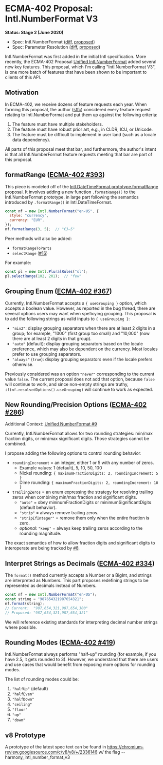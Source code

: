 # ECMA-402 Proposal: Intl.NumberFormat V3

**Status: Stage 2 (June 2020)**

- Spec: Intl.NumberFormat ([diff](https://tc39.es/proposal-intl-numberformat-v3/out/numberformat/diff.html), [proposed](https://tc39.es/proposal-intl-numberformat-v3/out/numberformat/proposed.html))
- Spec: Parameter Resolution ([diff](https://tc39.es/proposal-intl-numberformat-v3/out/negotiation/diff.html), [proposed](https://tc39.es/proposal-intl-numberformat-v3/out/negotiation/proposed.html))

Intl.NumberFormat was first added in the initial Intl specification.  More recently, the ECMA-402 Proposal [Unified Intl.NumberFormat](https://github.com/tc39/proposal-unified-intl-numberformat) added several new key features.  This proposal, which I'm calling "Intl.NumberFormat V3", is one more batch of features that have been shown to be important to clients of this API.

## Motivation

In ECMA-402, we receive dozens of feature requests each year.  When forming this proposal, the author ([sffc](https://github.com/sffc/)) considered every feature request relating to Intl.NumberFormat and put them up against the following criteria:

1. The feature must have multiple stakeholders.
2. The feature must have robust prior art, e.g., in CLDR, ICU, or Unicode.
3. The feature must be difficult to implement in user land (such as a locale data dependency).

All parts of this proposal meet that bar, and furthermore, the author's intent is that all Intl.NumberFormat feature requests meeting that bar are part of this proposal.

## formatRange ([ECMA-402 #393](https://github.com/tc39/ecma402/issues/393))

This piece is modeled off of the [Intl.DateTimeFormat.prototype.formatRange
](https://github.com/tc39/proposal-intl-DateTimeFormat-formatRange) proposal.  It involves adding a new function `.formatRange()` to the Intl.NumberFormat prototype, in large part following the semantics introduced by `.formatRange()` in Intl.DateTimeFormat.

```javascript
const nf = new Intl.NumberFormat("en-US", {
  style: "currency",
  currency: "EUR",
});
nf.formatRange(3, 5);  // "€3–5"
```

Peer methods will also be added:

- `formatRangeToParts`
- `selectRange` ([#16](https://github.com/tc39/proposal-intl-numberformat-v3/issues/16))

For example:

```javascript
const pl = new Intl.PluralRules("sl");
pl.selectRange(102, 201);  // "few"
```

## Grouping Enum ([ECMA-402 #367](https://github.com/tc39/ecma402/issues/367))

Currently, Intl.NumberFormat accepts a `{ useGrouping }` option, which accepts a boolean value.  However, as reported in the bug thread, there are several options users may want when speficying grouping.  This proposal is to add the following strings as valid inputs to `{ useGrouping }`:

- `"min2"`: display grouping separators when there are at least 2 digits in a group; for example, "1000" (first group too small) and "10,000" (now there are at least 2 digits in that group).
- `"auto"` (default): display grouping separators based on the locale preference, which may also be dependent on the currency.  Most locales prefer to use grouping separators.
- `"always"` (`true`): display grouping separators even if the locale prefers otherwise.

Previously considered was an option `"never"` corresponding to the current value `false`.  The current proposal does not add that option, because `false` will continue to work, and since non-empty strings are truthy, `if(nf.resolvedOptions().useGrouping)` will continue to work as expected.

## New Rounding/Precision Options ([ECMA-402 #286](https://github.com/tc39/ecma402/issues/286))

Additional Context: [Unified NumberFormat #9](https://github.com/tc39/proposal-unified-intl-numberformat/issues/9)

Currently, Intl.NumberFormat allows for two rounding strategies: min/max fraction digits, or min/max significant digits.  Those strategies cannot be combined.

I propose adding the following options to control rounding behavior:

- `roundingIncrement` = an integer, either 1 or 5 with any number of zeros.
  - Example values: 1 (default), 5, 10, 50, 100
  - Nickel rounding: `{ maximumFractionDigits: 2, roundingIncrement: 5 }`
  - Dime rounding: `{ maximumFractionDigits: 2, roundingIncrement: 10 }`
- `trailingZeros` = an enum expressing the strategy for resolving trailing zeros when combining min/max fraction and significant digits.
  - `"auto"` = obey mininumFractionDigits or minimumSignificantDigits (default behavior).
  - `"strip"` = always remove trailing zeros.
  - `"stripIfInteger"` = remove them only when the entire fraction is zero.
  - *optional:* `"keep"` = always keep trailing zeros according to the rounding magnitude.

The exact semantics of how to allow fraction digits and significant digits to interoperate are being tracked by [#8](https://github.com/tc39/proposal-intl-numberformat-v3/issues/8).

## Interpret Strings as Decimals ([ECMA-402 #334](https://github.com/tc39/ecma402/issues/334))

The `format()` method currently accepts a Number or a BigInt, and strings are interpreted as Numbers.  This part proposes redefining strings to be represented as decimals instead of Numbers.

```javascript
const nf = new Intl.NumberFormat("en-US");
const string = "987654321987654321";
nf.format(string);
// Current:  "987,654,321,987,654,300"
// Proposed: "987,654,321,987,654,321"
```

We will reference existing standards for interpreting decimal number strings where possible.

## Rounding Modes ([ECMA-402 #419](https://github.com/tc39/ecma402/issues/419))

Intl.NumberFormat always performs "half-up" rounding (for example, if you have 2.5, it gets rounded to 3).  However, we understand that there are users and use cases that would benefit from exposing more options for rounding modes.

The list of rounding modes could be:

1. `"halfUp"` (default)
2. `"halfEven"`
3. `"halfDown"`
4. `"ceiling"`
5. `"floor"`
6. `"up"`
7. `"down"`


## v8 Prototype
A prototype of the latest spec text can be found in https://chromium-review.googlesource.com/c/v8/v8/+/2336146 w/ the flag --harmony_intl_number_format_v3
